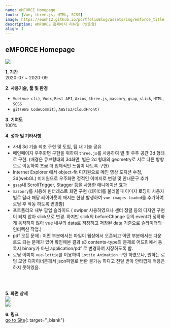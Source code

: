 ```yaml
---
name: eMFORCE Homepage
tools: [Vue, three.js, HTML, SCSS]
image: https://eunh12.github.io/portfolioBlog/assets/img/emforce_title.png
description: eMFORCE 홈페이지 리뉴얼 (반응형)
align: 1
---
```


## eMFORCE Homepage
![](https://eunh12.github.io/portfolioBlog/assets/img/emforce_title.png)

**1. 기간**   
2020-07 ~ 2020-09   
  
**2. 사용기술, 툴 및 환경**   
- `Vue(vue-cli)`, `Vuex`, `Rest API`, `Axios`, `three.js`, `masonry`, `gsap`, `slick`, `HTML`, `SCSS`  
- `git(AWS CodeCommit)`, `AWS(S3/CloudFront)`
  
**3. 기여도**   
100%   

**4. 성과 및 기타사항**   
- 사내 3d 기술 최초 구현 및 도입, 팀 내 기술 공유  
- 메인페이지 우주화면 구현을 위하여 `three.js`를 사용하여 별 및 우주 공간 3d 형태로 구현. (배경은 큐브형태의 3d화면, 별은 2d 형태의 geometry로 서로 다른 방향으로 이동하여 조금 더 입체적인 느낌이 나도록 구현)  
- Internet Explorer 에서 object-fit 미지원으로 메인 영상 포지션 수정, 3d(webGL) 미지원으로 우주화면 정적인 이미지로 변경 및 안내문구 추가    
- `gsap`내 ScrollTrigger, Stagger 등을 사용한 애니메이션 효과   
- `masonry`를 사용해 핀터레스트 화면 구현 (데이터를 불러올때 이미지 로딩이 사용자 별로 달라 해당 레이아웃이 깨지는 현상 발생하여 `vue-images-loaded`를 추가하여 로딩 후 작동 하도록 변경함)   
- 포트폴리오 내부 팝업 슬라이드 ( swiper 사용하였으나 센터 정렬 등의 디자인 구현이 되지 않아 slick으로 변경. 하지만 slick의 beforeChange 등의 event가 정확하게 동작하지 않아 vue 내부의 data로 저장하고 저장된 data 기준으로 슬라이더의 인터렉션 작업.)  
- pdf 오픈 문제 : 어떤 부분에서는 파일이 웹상에서 오픈되고 어떤 부분에서는 다운로드 되는 문제가 있어 확인해본 결과 s3 contents-type의 문제로 어드민에서 등록시 binary가 아닌 application/pdf 로 변경하여 저장하도록 함.
- 로딩 이미지 `vue-lottie`를 이용하여 `Lottie Animation` 구현 하였으나, 원하는 로딩 모양 디자이너분께서 json파일로 변환 불가능 하다고 전달 받아 안타깝게 적용은 하지 못하였음.  
   
<br>    
<br>    
      

**5. 화면 상세**   
![](https://eunh12.github.io/portfolioBlog/assets/img/emforce_content.png)  
![](https://eunh12.github.io/portfolioBlog/assets/img/emforce_content2.png)  
   
**6. 링크**   
[go to Site](https://dbvz3778s760x.cloudfront.net/){: target="_blank"}
